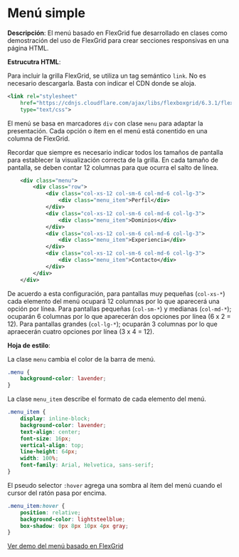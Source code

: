 # Menú simple

**Descripción**: El menú basado en FlexGrid fue desarrollado en clases como demostración del uso de FlexGrid para crear secciones responsivas en una página HTML.

**Estrucutra HTML**: 

Para incluir la grilla FlexGrid, se utiliza un tag semántico ```link```. No es necesario descargarla. Basta con indicar el CDN donde se aloja.

```xml
<link rel="stylesheet" 
    href="https://cdnjs.cloudflare.com/ajax/libs/flexboxgrid/6.3.1/flexboxgrid.min.css"
    type="text/css">
```
El menú se basa en marcadores ```div``` con clase ```menu``` para adaptar la presentación. Cada opción o ítem en el menú está conentido en una columna de FlexGrid.

Recordar que siempre es necesario indicar todos los tamaños de pantalla para establecer la visualización correcta de la grilla. En cada tamaño de pantalla, se deben contar 12 columnas para que ocurra el salto de línea.

```xml
    <div class="menu">
        <div class="row">
            <div class="col-xs-12 col-sm-6 col-md-6 col-lg-3">
                <div class="menu_item">Perfil</div>
            </div>
            <div class="col-xs-12 col-sm-6 col-md-6 col-lg-3">
                <div class="menu_item">Dominios</div>
            </div>
            <div class="col-xs-12 col-sm-6 col-md-6 col-lg-3">
                <div class="menu_item">Experiencia</div>
            </div>
            <div class="col-xs-12 col-sm-6 col-md-6 col-lg-3">
                <div class="menu_item">Contacto</div>
            </div>
        </div>
    </div>
```

De acuerdo a esta configuración, para pantallas muy pequeñas (```col-xs-*```) cada elemento del menú ocupará 12 columnas por lo que aparecerá una opción por línea. Para pantallas pequeñas (```col-sm-*```) y medianas (```col-md-*```); ocuparán 6 columnas por lo que aparecerán dos opciones por línea (6 x 2 = 12). Para pantallas grandes (```col-lg-*```); ocuparán 3 columnas por lo que apraecerán cuatro opciones por línea (3 x 4 = 12).

**Hoja de estilo**:

La clase ```menu``` cambia el color de la barra de menú.

```css
.menu {
    background-color: lavender;
}
```
La clase ```menu_item``` describe el formato de cada elemento del menú.
```css
.menu_item {
    display: inline-block;
    background-color: lavender;
    text-align: center;
    font-size: 16px;
    vertical-align: top;
    line-height: 64px;
    width: 100%;
    font-family: Arial, Helvetica, sans-serif;
}
```
El pseudo selector ```:hover``` agrega una sombra al ítem del menú cuando el cursor del ratón pasa por encima.
```css
.menu_item:hover {
    position: relative;
    background-color: lightsteelblue;
    box-shadow: 0px 8px 10px 4px gray;
}
```

[Ver demo del menú basado en FlexGrid](https://rodrigogalvez.github.io/didactica/menufg/menufg.html)
